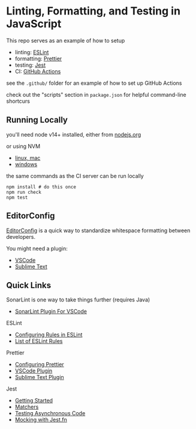 # Linting, Formatting, and Testing in JavaScript

This repo serves as an example of how to setup

 - linting:    [ESLint](https://eslint.org/)
 - formatting: [Prettier](https://prettier.io/)
 - testing:    [Jest](https://jestjs.io/)
 - CI:         [GitHub Actions](https://docs.github.com/en/actions)

see the `.github/` folder for an example of how to set up GitHub Actions

check out the "scripts" section in `package.json` for helpful command-line shortcurs

## Running Locally

you'll need node v14+ installed, either from [nodejs.org](https://nodejs.org/en/)

or using NVM
 - [linux, mac](https://github.com/nvm-sh/nvm#installing-and-updating)
 - [windows](https://github.com/coreybutler/nvm-windows#installation--upgrades)

the same commands as the CI server can be run locally

    npm install # do this once
    npm run check
    npm test

## EditorConfig

[EditorConfig](https://editorconfig.org/) is a quick way to standardize whitespace formatting between developers.

You might need a plugin:
 - [VSCode](https://marketplace.visualstudio.com/items?itemName=EditorConfig.EditorConfig)
 - [Sublime Text](https://github.com/sindresorhus/editorconfig-sublime#readme)

## Quick Links

SonarLint is one way to take things further (requires Java)

 - [SonarLint Plugin For VSCode](https://marketplace.visualstudio.com/items?itemName=SonarSource.sonarlint-vscode)

ESLint

 - [Configuring Rules in ESLint](https://eslint.org/docs/user-guide/configuring/rules#configuring-rules)
 - [List of ESLint Rules](https://eslint.org/docs/rules/)


Prettier

 - [Configuring Prettier](https://prettier.io/docs/en/configuration.html)
 - [VSCode Plugin](https://marketplace.visualstudio.com/items?itemName=esbenp.prettier-vscode)
 - [Sublime Text Plugin](https://github.com/jonlabelle/SublimeJsPrettier#readme)


Jest

 - [Getting Started](https://jestjs.io/docs/getting-started)
 - [Matchers](https://jestjs.io/docs/expect)
 - [Testing Asynchronous Code](https://jestjs.io/docs/asynchronous)
 - [Mocking with Jest.fn](https://jestjs.io/docs/mock-functions)
